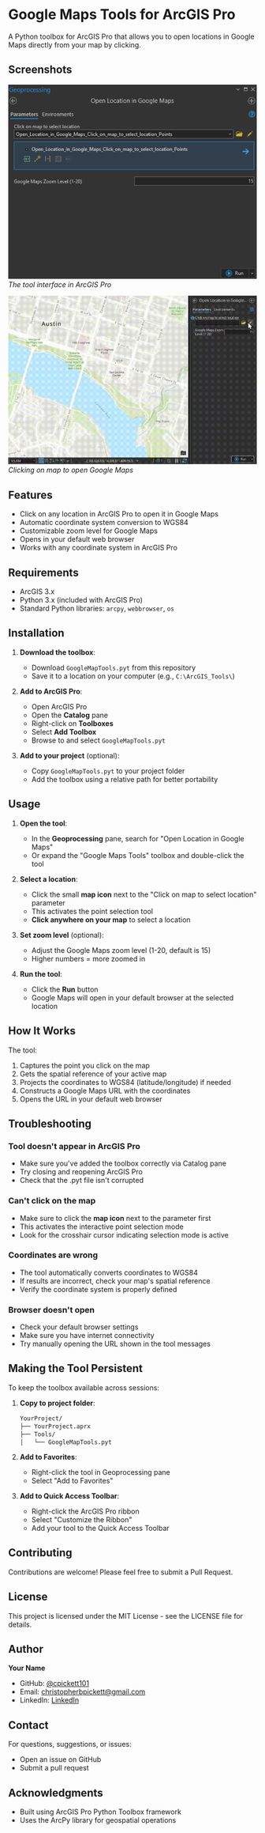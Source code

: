 # Google Maps Tools for ArcGIS Pro

A Python toolbox for ArcGIS Pro that allows you to open locations in Google Maps directly from your map by clicking.

## Screenshots

![Tool Interface](images/tool-interface.png)
*The tool interface in ArcGIS Pro*

![Demo](images/demo.gif)
*Clicking on map to open Google Maps*

## Features

- Click on any location in ArcGIS Pro to open it in Google Maps
- Automatic coordinate system conversion to WGS84
- Customizable zoom level for Google Maps
- Opens in your default web browser
- Works with any coordinate system in ArcGIS Pro

## Requirements

- ArcGIS 3.x
- Python 3.x (included with ArcGIS Pro)
- Standard Python libraries: `arcpy`, `webbrowser`, `os`

## Installation

1. **Download the toolbox**:
   - Download `GoogleMapTools.pyt` from this repository
   - Save it to a location on your computer (e.g., `C:\ArcGIS_Tools\`)

2. **Add to ArcGIS Pro**:
   - Open ArcGIS Pro
   - Open the **Catalog** pane
   - Right-click on **Toolboxes**
   - Select **Add Toolbox**
   - Browse to and select `GoogleMapTools.pyt`

3. **Add to your project** (optional):
   - Copy `GoogleMapTools.pyt` to your project folder
   - Add the toolbox using a relative path for better portability

## Usage

1. **Open the tool**:
   - In the **Geoprocessing** pane, search for "Open Location in Google Maps"
   - Or expand the "Google Maps Tools" toolbox and double-click the tool

2. **Select a location**:
   - Click the small **map icon** next to the "Click on map to select location" parameter
   - This activates the point selection tool
   - **Click anywhere on your map** to select a location

3. **Set zoom level** (optional):
   - Adjust the Google Maps zoom level (1-20, default is 15)
   - Higher numbers = more zoomed in

4. **Run the tool**:
   - Click the **Run** button
   - Google Maps will open in your default browser at the selected location

## How It Works

The tool:
1. Captures the point you click on the map
2. Gets the spatial reference of your active map
3. Projects the coordinates to WGS84 (latitude/longitude) if needed
4. Constructs a Google Maps URL with the coordinates
5. Opens the URL in your default web browser

## Troubleshooting

### Tool doesn't appear in ArcGIS Pro
- Make sure you've added the toolbox correctly via Catalog pane
- Try closing and reopening ArcGIS Pro
- Check that the .pyt file isn't corrupted

### Can't click on the map
- Make sure to click the **map icon** next to the parameter first
- This activates the interactive point selection mode
- Look for the crosshair cursor indicating selection mode is active

### Coordinates are wrong
- The tool automatically converts coordinates to WGS84
- If results are incorrect, check your map's spatial reference
- Verify the coordinate system is properly defined

### Browser doesn't open
- Check your default browser settings
- Make sure you have internet connectivity
- Try manually opening the URL shown in the tool messages

## Making the Tool Persistent

To keep the toolbox available across sessions:

1. **Copy to project folder**:
   ```
   YourProject/
   ├── YourProject.aprx
   ├── Tools/
   │   └── GoogleMapTools.pyt
   ```

2. **Add to Favorites**:
   - Right-click the tool in Geoprocessing pane
   - Select "Add to Favorites"

3. **Add to Quick Access Toolbar**:
   - Right-click the ArcGIS Pro ribbon
   - Select "Customize the Ribbon"
   - Add your tool to the Quick Access Toolbar

## Contributing

Contributions are welcome! Please feel free to submit a Pull Request.

## License

This project is licensed under the MIT License - see the LICENSE file for details.

## Author

**Your Name**
- GitHub: [@cpickett101](https://github.com/cpickett101)
- Email: christopherbpickett@gmail.com
- LinkedIn: [LinkedIn](hhttps://www.linkedin.com/in/christopher-p-a4908979/)

## Contact

For questions, suggestions, or issues:
- Open an issue on GitHub
- Submit a pull request

## Acknowledgments

- Built using ArcGIS Pro Python Toolbox framework
- Uses the ArcPy library for geospatial operations